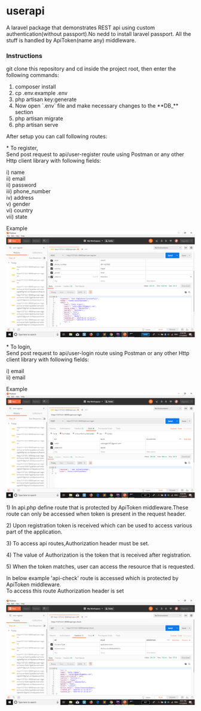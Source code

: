 <!DOCTYPE html>
<html>
<body>
<h1>userapi</h1>
<p>A laravel package that demonstrates REST api using custom authentication(without passport).No nedd to install laravel passport.
All the stuff is handled by ApiToken(name any) middleware.
</p>
<h3> Instructions</h3>
<p>git clone this repository and cd inside the project root, then enter the following commands:</p>
<ol>
<li>composer install</li>
<li>cp .env.example .env</li>
<li>php artisan key:generate</li>
<li>Now open `.env` file and make necessary changes to the **DB_** section</li>
<li>php artisan migrate</li>
<li>php artisan serve</li>
</ol>
<p>After setup you can call following routes:</p>
<p> * To register, <br>Send post request to  api/user-register route using Postman or any other Http client library with following fields: <br>
 
 i) name <br>
 ii) email <br>
 ii) password <br>
 iii) phone_number <br>
 iv) address <br>
 v) gender <br>
 vi) country <br>
 vii) state 
 
 </p>
 
 Example
 <br>
 <img src='public/register.png' alt='register' ><br>
 <p> * To login, <br>Send post request to  api/user-login route using Postman or any other Http client library with following fields: <br>
  
  i) email <br>
  ii) email <br> 
  </p>
  Example<br>
  <img src ='public/login.png' alt='login'>
  <br>
  <p> 1) In api.php define route that is protected by ApiToken middleware.These route can only be accessed when token is present in the request header.<p>
  <p> 2) Upon registration token is received which can be used to access various part of the application. </p>
  <p> 3) To access api routes,Authorization header must be set.  </p>
  <p> 4) The value of Authorization is the token that is received after registration.<p> 
  <p> 5) When the token matches, user can access the resource that is requested.</p>
  <p>In below example 'api-check' route is accessed which is protected by ApiToken middleware. <br>
  To access this route Authorization header is set
  </p>
  
  <img src='public/api-check.png' alt='api-check'>
  
</body>
</html>